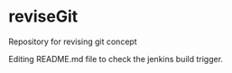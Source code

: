 # reviseGit
Repository for revising git concept

Editing README.md file to check the jenkins build trigger. 
